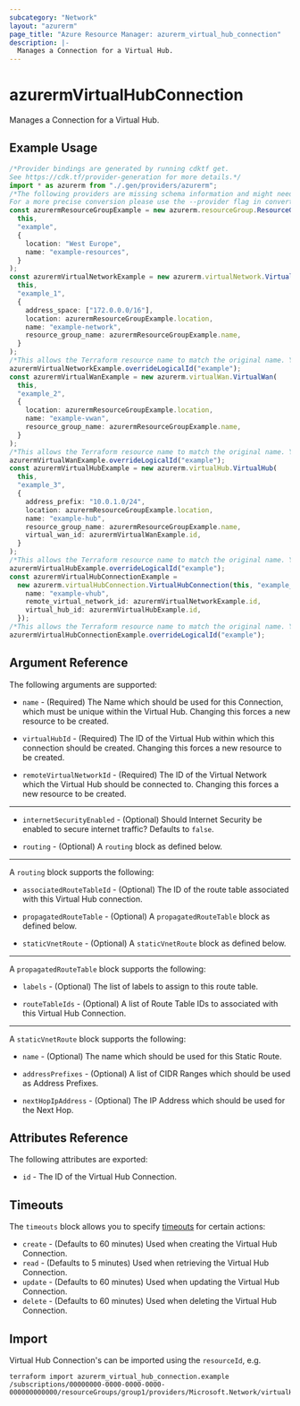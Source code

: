 ```yaml
---
subcategory: "Network"
layout: "azurerm"
page_title: "Azure Resource Manager: azurerm_virtual_hub_connection"
description: |-
  Manages a Connection for a Virtual Hub.
---
```


# azurermVirtualHubConnection

Manages a Connection for a Virtual Hub.

## Example Usage

```typescript
/*Provider bindings are generated by running cdktf get.
See https://cdk.tf/provider-generation for more details.*/
import * as azurerm from "./.gen/providers/azurerm";
/*The following providers are missing schema information and might need manual adjustments to synthesize correctly: azurerm.
For a more precise conversion please use the --provider flag in convert.*/
const azurermResourceGroupExample = new azurerm.resourceGroup.ResourceGroup(
  this,
  "example",
  {
    location: "West Europe",
    name: "example-resources",
  }
);
const azurermVirtualNetworkExample = new azurerm.virtualNetwork.VirtualNetwork(
  this,
  "example_1",
  {
    address_space: ["172.0.0.0/16"],
    location: azurermResourceGroupExample.location,
    name: "example-network",
    resource_group_name: azurermResourceGroupExample.name,
  }
);
/*This allows the Terraform resource name to match the original name. You can remove the call if you don't need them to match.*/
azurermVirtualNetworkExample.overrideLogicalId("example");
const azurermVirtualWanExample = new azurerm.virtualWan.VirtualWan(
  this,
  "example_2",
  {
    location: azurermResourceGroupExample.location,
    name: "example-vwan",
    resource_group_name: azurermResourceGroupExample.name,
  }
);
/*This allows the Terraform resource name to match the original name. You can remove the call if you don't need them to match.*/
azurermVirtualWanExample.overrideLogicalId("example");
const azurermVirtualHubExample = new azurerm.virtualHub.VirtualHub(
  this,
  "example_3",
  {
    address_prefix: "10.0.1.0/24",
    location: azurermResourceGroupExample.location,
    name: "example-hub",
    resource_group_name: azurermResourceGroupExample.name,
    virtual_wan_id: azurermVirtualWanExample.id,
  }
);
/*This allows the Terraform resource name to match the original name. You can remove the call if you don't need them to match.*/
azurermVirtualHubExample.overrideLogicalId("example");
const azurermVirtualHubConnectionExample =
  new azurerm.virtualHubConnection.VirtualHubConnection(this, "example_4", {
    name: "example-vhub",
    remote_virtual_network_id: azurermVirtualNetworkExample.id,
    virtual_hub_id: azurermVirtualHubExample.id,
  });
/*This allows the Terraform resource name to match the original name. You can remove the call if you don't need them to match.*/
azurermVirtualHubConnectionExample.overrideLogicalId("example");

```

## Argument Reference

The following arguments are supported:

*   `name` - (Required) The Name which should be used for this Connection, which must be unique within the Virtual Hub. Changing this forces a new resource to be created.

*   `virtualHubId` - (Required) The ID of the Virtual Hub within which this connection should be created. Changing this forces a new resource to be created.

*   `remoteVirtualNetworkId` - (Required) The ID of the Virtual Network which the Virtual Hub should be connected to. Changing this forces a new resource to be created.

***

*   `internetSecurityEnabled` - (Optional) Should Internet Security be enabled to secure internet traffic? Defaults to `false`.

*   `routing` - (Optional) A `routing` block as defined below.

***

A `routing` block supports the following:

*   `associatedRouteTableId` - (Optional) The ID of the route table associated with this Virtual Hub connection.

*   `propagatedRouteTable` - (Optional) A `propagatedRouteTable` block as defined below.

*   `staticVnetRoute` - (Optional) A `staticVnetRoute` block as defined below.

***

A `propagatedRouteTable` block supports the following:

*   `labels` - (Optional) The list of labels to assign to this route table.

*   `routeTableIds` - (Optional) A list of Route Table IDs to associated with this Virtual Hub Connection.

***

A `staticVnetRoute` block supports the following:

*   `name` - (Optional) The name which should be used for this Static Route.

*   `addressPrefixes` - (Optional) A list of CIDR Ranges which should be used as Address Prefixes.

*   `nextHopIpAddress` - (Optional) The IP Address which should be used for the Next Hop.

## Attributes Reference

The following attributes are exported:

* `id` - The ID of the Virtual Hub Connection.

## Timeouts

The `timeouts` block allows you to specify [timeouts](https://www.terraform.io/language/resources/syntax#operation-timeouts) for certain actions:

* `create` - (Defaults to 60 minutes) Used when creating the Virtual Hub Connection.
* `read` - (Defaults to 5 minutes) Used when retrieving the Virtual Hub Connection.
* `update` - (Defaults to 60 minutes) Used when updating the Virtual Hub Connection.
* `delete` - (Defaults to 60 minutes) Used when deleting the Virtual Hub Connection.

## Import

Virtual Hub Connection's can be imported using the `resourceId`, e.g.

```console
terraform import azurerm_virtual_hub_connection.example /subscriptions/00000000-0000-0000-0000-000000000000/resourceGroups/group1/providers/Microsoft.Network/virtualHubs/hub1/hubVirtualNetworkConnections/connection1
```
